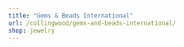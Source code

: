 ```yaml
---
title: "Gems & Beads International"
url: /collingwood/gems-and-beads-international/
shop: jewelry
---
```

